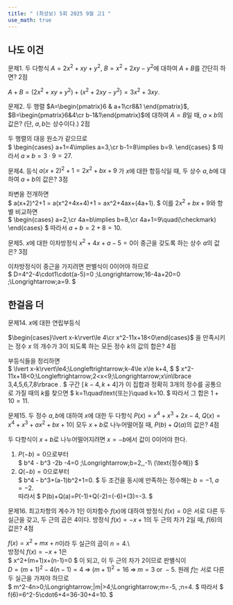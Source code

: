 ```yaml
---
title: " (최성보) 5회 2025 9월 고1 " 
use_math: true
---
```



## 나도 이건

문제1. 두 다항식 $A=2x^2+xy+y^2$, $B=x^2+2xy-y^2$에 대하여 $A+B$를 간단히 하면? 2점

$A+B=(2x^2+xy+y^2)+(x^2+2xy-y^2)=3x^2+3xy.$

문제2. 두 행렬 $A=\begin{pmatrix}6 & a+1\cr8&1 \end{pmatrix}$, $B=\begin{pmatrix}6&4\cr b-1&1\end{pmatrix}$에 대하여 $A=B$일 때, $a\times b$의 값은? (단, $a, b$는 상수이다.) 2점

두 행렬의 대응 원소가 같으므로  
$
\begin{cases}
a+1=4\implies a=3,\cr 
b-1=8\implies b=9.
\end{cases}
$
따라서 $a\times b=3\cdot9=27.$


문제4. 등식 $a(x+2)^2+1=2x^2+bx+9$ 가 $x$에 대한 항등식일 때, 두 상수 $a, b$에 대하여 $a+b$의 값은? 3점

좌변을 전개하면  
$
a(x+2)^2+1
= a(x^2+4x+4)+1
= ax^2+4ax+(4a+1).
$
이를 $2x^2+bx+9$와 항별 비교하면  
$
\begin{cases}
a=2,\cr 
4a=b\implies b=8,\cr 
4a+1=9\quad(\checkmark)
\end{cases}
$
따라서 $a+b=2+8=10.$

문제5. $x$에 대한 이차방정식 $x^2+4x+a-5=0$이 중근을 갖도록 하는 상수 $a$의 값은? 3점

이차방정식이 중근을 가지려면 판별식이 0이어야 하므로  
$
D=4^2-4\cdot1\cdot(a-5)=0
\;\Longrightarrow\;16-4a+20=0
\;\Longrightarrow\;a=9.
$

## 한걸음 더

문제14. $x$에 대한 연립부등식

$\begin{cases}\lvert x-k\rvert\le 4\cr x^2-11x+18<0\end{cases}$
 을 만족시키는 정수 $x$
의 개수가 $3$이 되도록 하는 모든 정수 $k$의 값의 합은? 4점

부등식들을 정리하면  
$
\lvert x-k\rvert\le4\;\Longleftrightarrow\;k-4\le x\le k+4,
$
$
x^2-11x+18<0\;\Longleftrightarrow\;2<x<9\;\Longrightarrow\;x\in\lbrace 3,4,5,6,7,8\rbrace .
$
구간 $[\,k-4,k+4]$가 이 집합과 정확히 3개의 정수를 공통으로 가질 때의 $k$를 찾으면
$
k=1\quad\text{또는}\quad k=10.
$
따라서 그 합은 $1+10=11.$

문제15. 두 정수 $a, b$에 대하여 $x$에 대한 두 다항식 $P(x)=x^4+x^3+2x-4$, $Q(x)=x^4+x^3+ax^2+bx+1$이 모두 $x+b$로 나누어떨어질 때, $P(b)+Q(a)$의 값은? 4점

두 다항식이 $x+b$로 나누어떨어지려면 $x=-b$에서 값이 0이어야 한다.  
1) $P(-b)=0$으로부터  
$
b^4 - b^3 -2b -4=0
\;\Longrightarrow\;b=2,\,-1\ (\text{정수해})
$
2) $Q(-b)=0$으로부터  
$
b^4 - b^3+(a-1)b^2+1=0.
$
두 조건을 동시에 만족하는 정수해는 $b=-1,\;a=-2$.  
따라서
$
P(b)+Q(a)=P(-1)+Q(-2)=(-6)+(3)=-3.
$

문제16. 최고차항의 계수가 $1$인 이차함수 $f(x)$에 대하여 방정식 $f(x)=0$은 서로 다른 두 실근을 갖고, 두 근의 곱은 $4$이다. 방정식 $f(x)=-x+1$의 두 근의 차가 $2$일 때, $f(6)$의 값은? 4점

$\displaystyle f(x)=x^2+mx+n$이라 두 실근의 곱이 $n=4$.\  
방정식 $f(x)=-x+1$은  
$
x^2+(m+1)x+(n-1)=0
$
이 되고, 이 두 근의 차가 2이므로 판별식이  
$D=(m+1)^2-4(n-1)=4\;\Longrightarrow\;(m+1)^2=16\;\Longrightarrow\; m=3\text{ or }-5.$
원래 $f$는 서로 다른 두 실근을 가져야 하므로  
$
m^2-4n>0\;\Longrightarrow\;|m|>4\;\Longrightarrow\;m=-5,
\;n=4.
$
따라서
$
f(6)=6^2-5\cdot6+4=36-30+4=10.
$